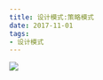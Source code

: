```yaml
---
title: 设计模式:策略模式
date: 2017-11-01
tags:
- 设计模式
---
```






[![](https://static.segmentfault.com/v-5b1df2a7/global/img/creativecommons-cc.svg)](https://creativecommons.org/licenses/by-nc-nd/4.0/)

